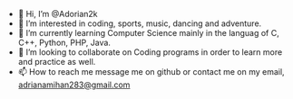 - 👋 Hi, I’m @Adorian2k
- 👀 I’m interested in coding, sports, music, dancing and adventure.
- 🌱 I’m currently learning Computer Science mainly in the languag of C, C++, Python, PHP, Java.
- 💞️ I’m looking to collaborate on Coding programs in order to learn more and practice as well.
- 📫 How to reach me message me on github or contact me on my email, adrianamihan283@gmail.com

<!---
Adorian2k/Adorian2k is a ✨ special ✨ repository because its `README.md` (this file) appears on your GitHub profile.
You can click the Preview link to take a look at your changes.
--->
